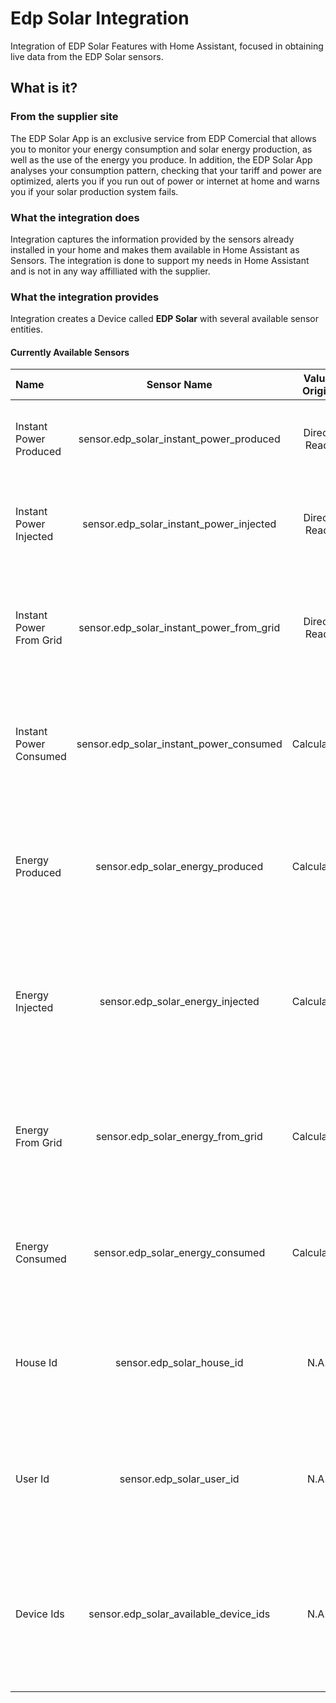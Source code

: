 # Edp Solar Integration

Integration of EDP Solar Features with Home Assistant, focused in obtaining live data from the EDP Solar sensors.

## What is it?

### From the supplier site
The EDP Solar App is an exclusive service from EDP Comercial that allows you to monitor your energy consumption and solar energy production, as well as the use of the energy you produce. In addition, the EDP Solar App analyses your consumption pattern, checking that your tariff and power are optimized, alerts you if you run out of power or internet at home and warns you if your solar production system fails.

### What the integration does
Integration captures the information provided by the sensors already installed in your home and makes them available in Home Assistant as Sensors.
The integration is done to support my needs in Home Assistant and is not in any way affilliated with the supplier.

### What the integration provides

Integration creates a Device called **EDP Solar** with several available sensor entities.

#### Currently Available Sensors

| Name | Sensor Name | Value Origin | Units | Value Meaning |
| :--- | :---: | :---: | :---: | :--- |
| Instant Power Produced | sensor.edp_solar_instant_power_produced | Direct Read | W | Instant Power (Watts) Produced by the Solar Panel |
| Instant Power Injected | sensor.edp_solar_instant_power_injected | Direct Read | W | Instant Power (Watts) Injected to the Grid from produced power |
| Instant Power From Grid | sensor.edp_solar_instant_power_from_grid | Direct Read | W | Instant Power (Watts) Consumed From the Grid to cover consumption over production |
| Instant Power Consumed | sensor.edp_solar_instant_power_consumed | Calculated | W | Calculated by summing Instant Power Produced and From Grid and subtracting Injected |
| Energy Produced | sensor.edp_solar_energy_produced | Calculated | Wh | Energy (watt-hour) Produced by the Solar Panel, calculated via Trapzoidal Riemann Sum |
| Energy Injected | sensor.edp_solar_energy_injected | Calculated | Wh | Energy (watt-hour) Injected to the Grid from produced power, calculated via Trapzoidal Riemann Sum  |
| Energy From Grid | sensor.edp_solar_energy_from_grid | Calculated | Wh | Energy (watt-hour) Consumed From the Grid, calculated via Trapzoidal Riemann Sum  |
| Energy Consumed | sensor.edp_solar_energy_consumed | Calculated | Wh | Energy (watt-hour) Consumed, calculated via Trapzoidal Riemann Sum  |
| House Id | sensor.edp_solar_house_id | N.A. | N.A. | House Id in EDP Solar system, used to retrive information, automatically retrieved from requests |
| User Id | sensor.edp_solar_user_id | N.A. | N.A. | User Id in EDP Solar system, used to retrive information, automatically retrieved from requests |
| Device Ids | sensor.edp_solar_available_device_ids | N.A. | N.A. | list of Ids of the avaible devices within your EDP Solar setup, used to retrive information, automatically retrieved from requests |
